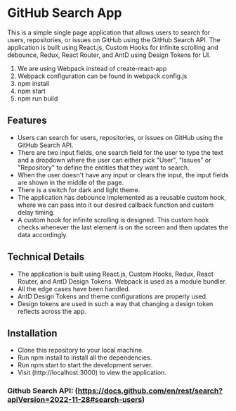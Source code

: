 # GitHub Search App 
This is a simple single page application that allows users to search for users, repositories, or issues on GitHub using the GitHub Search API. The application is built using React.js, Custom Hooks for infinite scrolling and debounce, Redux, React Router, and AntD using Design Tokens for UI.

1. We are using Webpack instead of create-react-app
2. Webpack configuration can be found in webpack.config.js
3. npm install
4. npm start 
5. npm run build 

## Features

* Users can search for users, repositories, or issues on GitHub using the GitHub Search API.
* There are two input fields, one search field for the user to type the text and a dropdown where the user can either pick "User", "Issues" or "Repository" to define the entities that they want to search.
* When the user doesn't have any input or clears the input, the input fields are shown in the middle of the page.
* There is a switch for dark and light theme.
* The application has debounce implemented as a reusable custom hook, where we can pass into it our desired callback function and custom delay timing.
* A custom hook for infinite scrolling is designed. This custom hook checks whenever the last element is on the screen and then updates the data accordingly.

## Technical Details

* The application is built using React.js, Custom Hooks, Redux, React Router, and AntD Design Tokens. Webpack is used as a module bundler.
* All the edge cases have been handled.
* AntD Design Tokens and theme configurations are properly used.
* Design tokens are used in such a way that changing a design token reflects across the app.

## Installation

* Clone this repository to your local machine.
* Run npm install to install all the dependencies.
* Run npm start to start the development server.
* Visit (http://localhost:3000) to view the application.

### Github Search API:  (https://docs.github.com/en/rest/search?apiVersion=2022-11-28#search-users)

